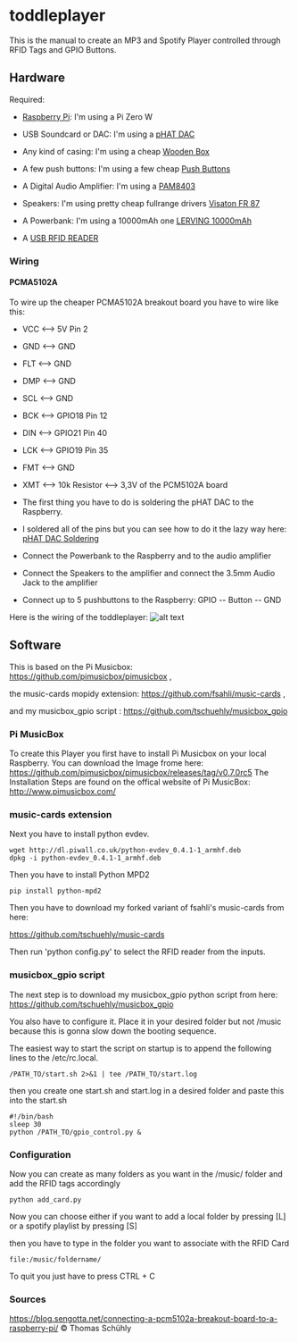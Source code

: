# toddleplayer
This is the manual to create an MP3 and Spotify Player controlled through RFID Tags and GPIO Buttons.

## Hardware

Required:

* [Raspberry Pi](https://www.raspberrypi.org/products/): I'm using a Pi Zero W

* USB Soundcard or DAC: I'm using a [pHAT DAC](https://shop.pimoroni.com/products/phat-dac)

* Any kind of casing: I'm using a cheap  [Wooden Box](http://www.ebay.de/itm/ZWEIERGRUPPE-EINFACHES-HOLZ-HOLZKISTE-TRUNK-OHNE-GRIFFE-FUR-SERVIETTEN/152320770330?hash=item237706811a:g:3lUAAOSw5cNYLHL1)

* A few push buttons: I'm using a few cheap [Push Buttons](https://www.ebay.de/itm/152295745935?_trksid=p2060353.m2749.l2649&ssPageName=STRK%3AMEBIDX%3AIT)

* A Digital Audio Amplifier: I'm using a [PAM8403](https://www.ebay.de/itm/PAM8403-Volume-Adjustment-2-Kanal-Digital-Amplifier-Module-Audioverst%C3%A4rker/271513588858?ssPageName=STRK%3AMEBIDX%3AIT&_trksid=p2060353.m2749.l2649)

* Speakers: I'm using pretty cheap fullrange drivers [Visaton FR 87](https://www.conrad.de/de/34-zoll-breitband-lautsprecher-chassis-visaton-fr-87-15-w-4-1173601.html)

* A Powerbank: I'm using a 10000mAh one [LERVING 10000mAh](https://www.amazon.de/LERVING-10000mAh-Powerbank-Ladeger%C3%A4t-Technologie/dp/B00Q2M3AAM/ref=cm_cr_arp_d_product_top?ie=UTF8)

* A [USB RFID READER](https://smile.amazon.de/gp/product/B018OYOR3E/ref=oh_aui_detailpage_o03_s00?ie=UTF8&psc=1)

### Wiring

#### PCMA5102A
To wire up the cheaper PCMA5102A breakout board you have to wire like this:
* VCC <–> 5V Pin 2
* GND <–> GND
* FLT <–> GND
* DMP <–> GND
* SCL <–> GND
* BCK <–> GPIO18 Pin 12
* DIN <–> GPIO21 Pin 40
* LCK <–> GPIO19 Pin 35
* FMT <–> GND
* XMT <–> 10k Resistor <–> 3,3V of the PCM5102A board

* The first thing you have to do is soldering the pHAT DAC to the Raspberry.
* I soldered all of the pins but you can see how to do it the lazy way here: [pHAT DAC Soldering](https://forums.pimoroni.com/t/phat-header-soldering-the-lazy-way/1690)
* Connect the Powerbank to the Raspberry and to the audio amplifier
* Connect the Speakers to the amplifier and connect the 3.5mm Audio Jack to the amplifier
* Connect up to 5 pushbuttons to the Raspberry: GPIO -- Button -- GND


Here is the wiring of the toddleplayer:
![alt text](https://raw.githubusercontent.com/tschuehly/toddleplayer/master/toddleplayer_wiring.JPG "toddleplayer wiring")

## Software
This is based on the Pi Musicbox: https://github.com/pimusicbox/pimusicbox ,

the music-cards mopidy extension: https://github.com/fsahli/music-cards ,

and my musicbox_gpio script : https://github.com/tschuehly/musicbox_gpio

### Pi MusicBox
To create this Player you first have to install Pi Musicbox on your local Raspberry.
You can download the Image frome here: https://github.com/pimusicbox/pimusicbox/releases/tag/v0.7.0rc5
The Installation Steps are found on the offical website of Pi MusicBox: http://www.pimusicbox.com/

### music-cards extension
Next you have to install python evdev.
```
wget http://dl.piwall.co.uk/python-evdev_0.4.1-1_armhf.deb
dpkg -i python-evdev_0.4.1-1_armhf.deb
```
Then you have to install Python MPD2
```
pip install python-mpd2
```
Then you have to download my forked variant of fsahli's music-cards from here:

https://github.com/tschuehly/music-cards

Then run 'python config.py' to select the RFID reader from the inputs.

### musicbox_gpio script

The next step is to download my musicbox_gpio python script from here: https://github.com/tschuehly/musicbox_gpio

You also have to configure it. Place it in your desired folder but not /music because this is gonna slow down the booting sequence.

The easiest way to start the script on startup is to append the following lines to the /etc/rc.local.

```
/PATH_TO/start.sh 2>&1 | tee /PATH_TO/start.log
```

then you create one start.sh and start.log in a desired folder and paste this into the start.sh
```
#!/bin/bash
sleep 30
python /PATH_TO/gpio_control.py &
```


### Configuration

Now you can create as many folders as you want in the /music/ folder and add the RFID tags accordingly

```
python add_card.py
```

Now you can choose either if you want to add a local folder by pressing [L] or a spotify playlist by pressing [S]

then you have to type in the folder you want to associate with the RFID Card
```
file:/music/foldername/
```

To quit you just have to press CTRL + C

### Sources
https://blog.sengotta.net/connecting-a-pcm5102a-breakout-board-to-a-raspberry-pi/
&#169; Thomas Schühly
